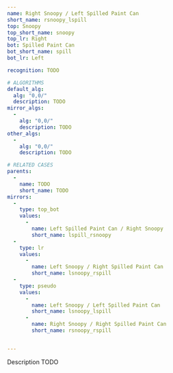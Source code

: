 ```yaml
---
name: Right Snoopy / Left Spilled Paint Can
short_name: rsnoopy_lspill
top: Snoopy
top_short_name: snoopy
top_lr: Right
bot: Spilled Paint Can
bot_short_name: spill
bot_lr: Left

recognition: TODO

# ALGORITHMS
default_alg:
  alg: "0,0/"
  description: TODO
mirror_algs:
  -
    alg: "0,0/"
    description: TODO
other_algs:
  -
    alg: "0,0/"
    description: TODO

# RELATED CASES
parents:
  -
    name: TODO
    short_name: TODO
mirrors:
  -
    type: top_bot
    values: 
      -
        name: Left Spilled Paint Can / Right Snoopy
        short_name: lspill_rsnoopy
  -
    type: lr
    values: 
      -
        name: Left Snoopy / Right Spilled Paint Can
        short_name: lsnoopy_rspill
  -
    type: pseudo
    values: 
      -
        name: Left Snoopy / Left Spilled Paint Can
        short_name: lsnoopy_lspill
      -
        name: Right Snoopy / Right Spilled Paint Can
        short_name: rsnoopy_rspill


---
```


Description TODO

